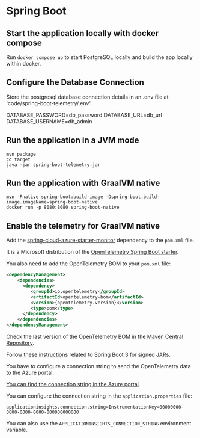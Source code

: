 # Spring Boot

## Start the application locally with docker compose

Run `docker compose up` to start PostgreSQL locally and build the app locally within docker.


## Configure the Database Connection

Store the postgresql database connection details in an .env file at 'code/spring-boot-telemetry/.env'.

DATABASE_PASSWORD=db_password
DATABASE_URL=db_url
DATABASE_USERNAME=db_admin

## Run the application in a JVM mode

```shell script
mvn package
cd target
java -jar spring-boot-telemetry.jar

```

## Run the application with GraalVM native

```shell script
mvn -Pnative spring-boot:build-image -Dspring-boot.build-image.imageName=spring-boot-native
docker run -p 8080:8080 spring-boot-native
```

## Enable the telemetry for GraalVM native

Add the [spring-cloud-azure-starter-monitor](https://central.sonatype.com/artifact/com.azure.spring/spring-cloud-azure-starter-monitor) dependency to the `pom.xml` file.

It is a Microsoft distribution of the [OpenTelemetry Spring Boot starter](https://opentelemetry.io/docs/languages/java/automatic/spring-boot/#opentelemetry-spring-boot-starter).

You also need to add the OpenTelemetry BOM to your `pom.xml` file:

```xml
<dependencyManagement>
    <dependencies>
      <dependency>
         <groupId>io.opentelemetry</groupId>           
         <artifactId>opentelemetry-bom</artifactId>                   
         <version>{opentelemetry.version}</version>           
         <type>pom</type>
      </dependency>     
    </dependencies>   
</dependencyManagement>
```

Check the last version of the OpenTelemetry BOM in the [Maven Central Repository](https://search.maven.org/artifact/io.opentelemetry/opentelemetry-bom).

Follow [these instructions](https://learn.microsoft.com/en-us/azure/developer/java/spring-framework/developer-guide-overview#configuring-spring-boot-3) related to Spring Boot 3 for signed JARs.

You have to configure a connection string to send the OpenTelemetry data to the Azure portal. 

[You can find the connection string in the Azure portal](./../../Azure-connection-string.md).

You can configure the connection string in the `application.properties` file:

```properties
applicationinsights.connection.string=InstrumentationKey=00000000-0000-0000-0000-000000000000
```

You can also use the `APPLICATIONINSIGHTS_CONNECTION_STRING` environment variable.

